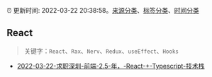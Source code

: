 :alarm_clock: 更新时间: 2022-03-22 20:38:58。[来源分类](../README.md)、[标签分类](../TAGS.md)、[时间分类](../TIMELINE.md)

## React


> 关键字：`React`、`Rax`、`Nerv`、`Redux`、`useEffect`、`Hooks`



- [2022-03-22-求职深圳-前端-2.5-年，-React-+-Typescript-技术栈](https://www.v2ex.com/t/842193) 